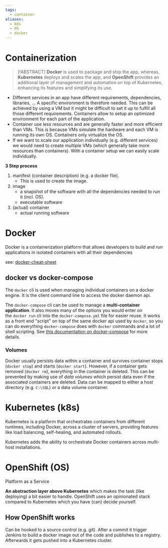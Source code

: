 ```yaml
---
tags:
  - container
aliases:
  - k8s
  - OS
  - docker
---
```


# Containerization

> [!ABSTRACT] **Docker** is used to package and ship the app, whereas, **Kubernetes** deploys and scales the app, and **OpenShift** provides an additional layer of management and automation on top of Kubernetes, enhancing its features and simplifying its use.

- Different services in an app have different requirements, dependencies, libraries, ... A specific environment is therefore needed. This can be achieved by using a VM but it might be difficult to set it up to fulfill all those different requirements. Containers allow to setup an optimized environment for each part of the application.
- Container use less resources and are generally faster and more efficient than VMs. This is because VMs simulate the hardware and each VM is running its own OS. Containers only virtualize the OS.
- If we want to scale our application individually (e.g. different services) we would need to create multiple VMs (which generally take more resources than containers). With a container setup we can easily scale individually.

**3 Step process**

1. manifest (container description) (e.g. a docker file). 
	- This is used to create the image.
2. image
	- a snapshot of the software with all the dependencies needed to run it (incl. OS).
	- executable software
3. (actual) container
	- actual running software

# Docker

 Docker is a containerization platform that allows developers to build and run applications in isolated containers with all their dependencies

 see: [docker-cheat-sheet](docker-cheat-sheet.md)

## docker vs docker-compose

The `docker` cli is used when managing individual containers on a docker engine. It is the client command line to access the docker daemon api.

The `docker-compose` cli can be used to manage a **multi-container application**. It also moves many of the options you would enter on the `docker run` cli into the `docker-compose.yml` file for easier reuse. It works as a front end "script" on top of the same docker api used by `docker`, so you can do everything `docker-compose` does with `docker` commands and a lot of shell scripting. See [this documentation on docker-compose](https://docs.docker.com/compose/overview/) for more details.

### Volumes

Docker usually persists data within a container and survives container stops (`docker stop`) and starts (`docker start`). However, if a container gets removed (`docker rm`), everything in the container is deleted. This can be prevented by making use of _data volumes_ which persist data even if the associated containers are deleted. Data can be mapped to either a host directory (e.g. `C:\SQL`) or a data volume container.

# Kubernetes (k8s)

Kubernetes is a platform that orchestrates containers from different runtimes, including Docker, across a cluster of servers, providing features like load balancing, self-healing, and automated rollouts.

Kubernetes adds the ability to orchestrate Docker containers across multi-host installations.

# OpenShift (OS)

Platform as a Service

**An abstraction layer above Kubernetes** which makes the task (like deploying) a bit easier to handle. OpenShift uses an opinionated stack compared to Kubernetes which you have (can) decide yourself.

## How OpenShift works

Can be hooked to a source control (e.g. git). After a commit it trigger Jenkins to build a docker image out of the code and publishes to a registry. Afterwards it gets pushed into a Kubernetes cluster.
